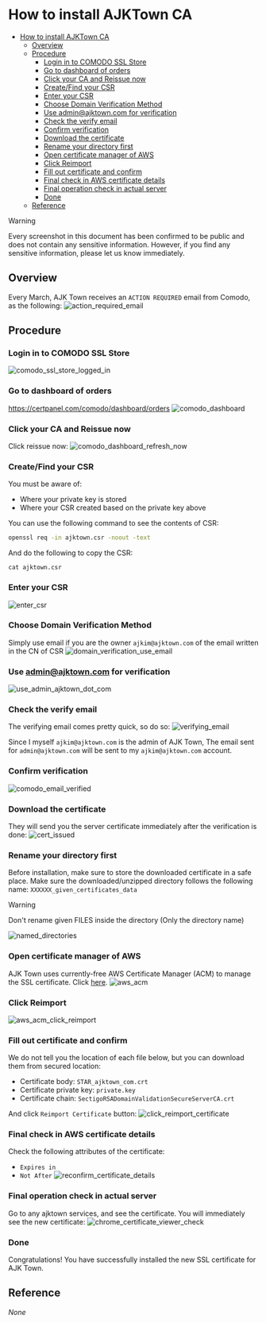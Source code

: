 # How to install AJKTown CA

<!-- TOC -->

- [How to install AJKTown CA](#how-to-install-ajktown-ca)
  - [Overview](#overview)
  - [Procedure](#procedure)
    - [Login in to COMODO SSL Store](#login-in-to-comodo-ssl-store)
    - [Go to dashboard of orders](#go-to-dashboard-of-orders)
    - [Click your CA and Reissue now](#click-your-ca-and-reissue-now)
    - [Create/Find your CSR](#createfind-your-csr)
    - [Enter your CSR](#enter-your-csr)
    - [Choose Domain Verification Method](#choose-domain-verification-method)
    - [Use admin@ajktown.com for verification](#use-adminajktowncom-for-verification)
    - [Check the verify email](#check-the-verify-email)
    - [Confirm verification](#confirm-verification)
    - [Download the certificate](#download-the-certificate)
    - [Rename your directory first](#rename-your-directory-first)
    - [Open certificate manager of AWS](#open-certificate-manager-of-aws)
    - [Click Reimport](#click-reimport)
    - [Fill out certificate and confirm](#fill-out-certificate-and-confirm)
    - [Final check in AWS certificate details](#final-check-in-aws-certificate-details)
    - [Final operation check in actual server](#final-operation-check-in-actual-server)
    - [Done](#done)
  - [Reference](#reference)

<!-- /TOC -->

> [!WARNING]
> Every screenshot in this document has been confirmed to be public and does not contain any sensitive information. However, if you find any sensitive information, please let us know immediately.

## Overview
Every March, AJK Town receives an `ACTION REQUIRED` email from Comodo, as the following:
![action_required_email](./assets/action_required_email.png)


## Procedure

### Login in to COMODO SSL Store
![comodo_ssl_store_logged_in](./assets/comodo_ssl_store_logged_in.png)


### Go to dashboard of orders
https://certpanel.com/comodo/dashboard/orders
![comodo_dashboard](./assets/comodo_dashboard.png)



### Click your CA and Reissue now
Click reissue now:
![comodo_dashboard_refresh_now](./assets/comodo_dashboard_refresh_now.png)


### Create/Find your CSR
You must be aware of:
- Where your private key is stored
- Where your CSR created based on the private key above

You can use the following command to see the contents of CSR:
```bash
openssl req -in ajktown.csr -noout -text
```

And do the following to copy the CSR:
```
cat ajktown.csr
```

### Enter your CSR
![enter_csr](./assets/enter_csr.png)

### Choose Domain Verification Method
Simply use email if you are the owner `ajkim@ajktown.com` of the email written in the CN of CSR
![domain_verification_use_email](./assets/domain_verification_use_email.png)

### Use admin@ajktown.com for verification
![use_admin_ajktown_dot_com](./assets/use_admin_ajktown_dot_com.png)

### Check the verify email
The verifying email comes pretty quick, so do so:
![verifying_email](./assets/verifying_email.png)

Since I myself `ajkim@ajktown.com` is the admin of AJK Town, The email sent for `admin@ajktown.com` will be sent to my `ajkim@ajktown.com` account.

### Confirm verification
![comodo_email_verified](./assets/comodo_email_verified.png)

### Download the certificate
They will send you the server certificate immediately after the verification is done:
![cert_issued](./assets/cert_issued.png)


### Rename your directory first
Before installation, make sure to store the downloaded certificate in a safe place.
Make sure the downloaded/unzipped directory follows the following name: `XXXXXX_given_certificates_data`
> [!WARNING]
> Don't rename given FILES inside the directory (Only the directory name)

![named_directories](./assets/named_directories.png)


### Open certificate manager of AWS

AJK Town uses currently-free AWS Certificate Manager (ACM) to manage the SSL certificate. Click [here](https://ap-northeast-1.console.aws.amazon.com/acm/home?region=ap-northeast-1#/certificates/list).
![aws_acm](./assets/aws_acm.png)

### Click Reimport

![aws_acm_click_reimport](./assets/aws_acm_click_reimport.png)


### Fill out certificate and confirm
We do not tell you the location of each file below, but you can download them from secured location:
- Certificate body: `STAR_ajktown_com.crt`
- Certificate private key: `private.key`
- Certificate chain: `SectigoRSADomainValidationSecureServerCA.crt`

And click `Reimport Certificate` button:
![click_reimport_certificate](./assets/click_reimport_certificate.png)


### Final check in AWS certificate details
Check the following attributes of the certificate:
- `Expires in`
- `Not After`
![reconfirm_certificate_details](./assets/reconfirm_certificate_details.png)


### Final operation check in actual server
Go to any ajktown services, and see the certificate. You will immediately see the new certificate:
![chrome_certificate_viewer_check](./assets/chrome_certificate_viewer_check.png)


### Done
Congratulations! You have successfully installed the new SSL certificate for AJK Town.

## Reference
*None*
